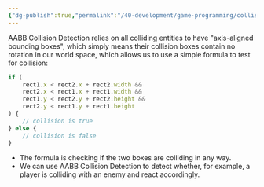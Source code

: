 ```yaml
---
{"dg-publish":true,"permalink":"/40-development/game-programming/collision-detection/","title":"Collision Detection","created":"2024-09-02","updated":"2024-09-13"}
---
```



AABB Collision Detection relies on all colliding entities to have "axis-aligned bounding boxes", which simply means their collision boxes contain no rotation in our world space, which allows us to use a simple formula to test for collision:

```javascript
if (
	rect1.x < rect2.x + rect2.width &&
	rect2.x < rect1.x + rect1.width &&
	rect1.y < rect2.y + rect2.height &&
	rect2.y < rect1.y + rect1.height
) {
	// collision is true
} else {
	// collision is false
}
```

- The formula is checking if the two boxes are colliding in any way.
- We can use AABB Collision Detection to detect whether, for example, a player is colliding with an enemy and react accordingly.

